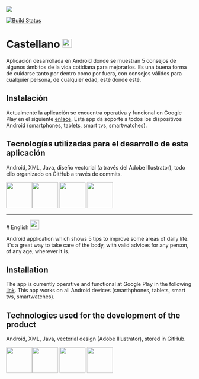 <img src="http://i67.tinypic.com/21bvt6h.png">

[![Build Status](https://travis-ci.org/cvazquezlos/Lifez.svg?branch=master)](https://travis-ci.org/cvazquezlos/Lifez)

# Castellano <img src="http://icons.iconarchive.com/icons/custom-icon-design/flat-europe-flag/96/Spain-icon.png" width="25"> 

Aplicación desarrollada en Android donde se muestran 5 consejos de algunos ámbitos de la vida cotidiana para mejorarlos. Es una buena forma de cuidarse tanto por dentro como por fuera, con consejos válidos para cualquier persona, de cualquier edad, esté donde esté.

## Instalación

Actualmente la aplicación se encuentra operativa y funcional en Google Play en el siguiente [enlace](https://play.google.com/store/apps/details?id=com.carlosvlosada.android.lifez). Esta app da soporte a todos los dispositivos Android (smartphones, tablets, smart tvs, smartwatches).

## Tecnologías utilizadas para el desarrollo de esta aplicación

Android, XML, Java, diseño vectorial (a través del Adobe Illustrator), todo ello organizado en GitHub a través de commits.

<img src="http://findicons.com/files/icons/1008/quiet/256/java.png" width="70"><img src="http://icons.iconarchive.com/icons/carlosjj/google-jfk/128/android-icon.png" width="70"> <img src="http://www.brandsoftheworld.com/sites/default/files/styles/logo-thumbnail/public/122012/image_01_0.png?itok=1YJImeF8" width="70"> <img src="http://4.bp.blogspot.com/-IgIpwmQfvSs/UoxpFpMZ2QI/AAAAAAAAAB8/QHsNKgYWe6s/s1600/523px-Text-xml.svg.png" width="70">
<hr>
# English <img src="http://icons.iconarchive.com/icons/custom-icon-design/flat-europe-flag/96/United-Kingdom-icon.png" width="25">

Android application which shows 5 tips to improve some areas of daily life. It's a great way to take care of the body, with valid advices for any person, of any age, wherever it is.

## Installation

The app is currently operative and functional at Google Play in the following [link](https://play.google.com/store/apps/details?id=com.carlosvlosada.android.lifez). This app works on all Android devices (smarthphones, tablets, smart tvs, smartwatches).

## Technologies used for the development of the product

Android, XML, Java, vectorial design (Adobe Illustrator), stored in GitHub.

<img src="http://findicons.com/files/icons/1008/quiet/256/java.png" width="70"><img src="http://icons.iconarchive.com/icons/carlosjj/google-jfk/128/android-icon.png" width="70"> <img src="http://www.brandsoftheworld.com/sites/default/files/styles/logo-thumbnail/public/122012/image_01_0.png?itok=1YJImeF8" width="70"> <img src="http://4.bp.blogspot.com/-IgIpwmQfvSs/UoxpFpMZ2QI/AAAAAAAAAB8/QHsNKgYWe6s/s1600/523px-Text-xml.svg.png" width="70">
